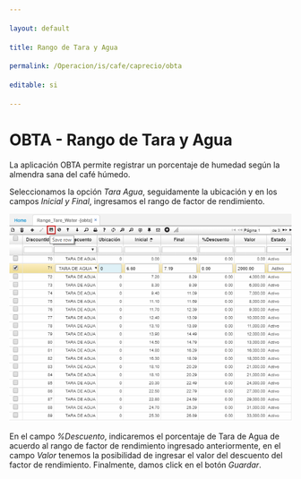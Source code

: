 ```yaml
---

layout: default

title: Rango de Tara y Agua

permalink: /Operacion/is/cafe/caprecio/obta

editable: si

---
```




# OBTA - Rango de Tara y Agua



La aplicación OBTA permite registrar un porcentaje de humedad según la almendra sana del café húmedo.  



Seleccionamos la opción _Tara Agua_, seguidamente la ubicación y en los campos _Inicial y Final_, ingresamos el rango de factor de rendimiento.



![](obta.png)



En el campo _%Descuento_, indicaremos el porcentaje de Tara de Agua de acuerdo al rango de factor de rendimiento ingresado anteriormente, en el campo _Valor_ tenemos la posibilidad de ingresar el valor del descuento del factor de rendimiento. Finalmente, damos click en el botón _Guardar_.  





